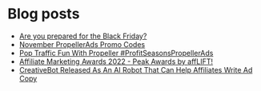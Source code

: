 # Blog posts
<!-- BLOG-POST-LIST:START -->
- [Are you prepared for the Black Friday?](https://afflift.com/f/threads/are-you-prepared-for-the-black-friday.9938/)
- [November PropellerAds Promo Codes](https://afflift.com/f/threads/november-propellerads-promo-codes.9920/)
- [Pop Traffic Fun With Propeller #ProfitSeasonsPropellerAds](https://afflift.com/f/threads/pop-traffic-fun-with-propeller-profitseasonspropellerads.9937/)
- [Affiliate Marketing Awards 2022 - Peak Awards by affLIFT!](https://afflift.com/f/threads/affiliate-marketing-awards-2022-peak-awards-by-afflift.9939/)
- [CreativeBot Released As An AI Robot That Can Help Affiliates Write Ad Copy](https://afflift.com/f/threads/creativebot-released-as-an-ai-robot-that-can-help-affiliates-write-ad-copy.7678/)
<!-- BLOG-POST-LIST:END -->
